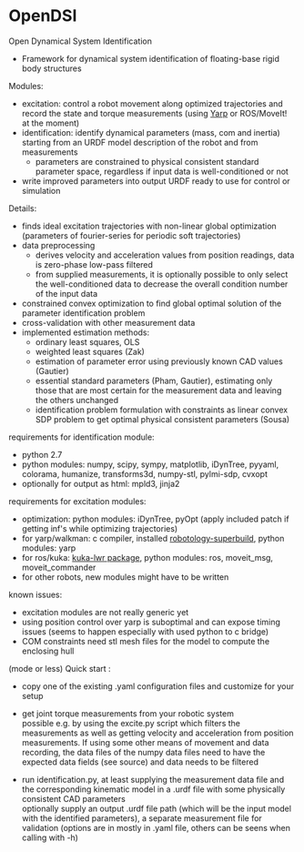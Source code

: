 # OpenDSI

Open Dynamical System Identification
- Framework for dynamical system identification of floating-base rigid body structures

Modules:

* excitation: control a robot movement along optimized trajectories and record the state and torque measurements (using [Yarp](https://github.com/robotology/yarp) or ROS/MoveIt! at the moment)
* identification: identify dynamical parameters (mass, com and inertia) starting from an URDF model description of the robot and from measurements
	* parameters are constrained to physical consistent standard parameter space, regardless if input data is well-conditioned or not
* write improved parameters into output URDF ready to use for control or simulation


Details:

* finds ideal excitation trajectories with non-linear global optimization (parameters of fourier-series for periodic soft trajectories) 
* data preprocessing
	* derives velocity and acceleration values from position readings, data is zero-phase low-pass filtered
	* from supplied measurements, it is optionally possible to only select the well-conditioned data to decrease the overall condition number of the input data
* constrained convex optimization to find global optimal solution of the parameter identification problem
* cross-validation with other measurement data
* implemented estimation methods:
  * ordinary least squares, OLS
  * weighted least squares (Zak)
  * estimation of parameter error using previously known CAD values (Gautier)
  * essential standard parameters (Pham, Gautier), estimating only those that are most certain for the measurement data and leaving the others unchanged
  * identification problem formulation with constraints as linear convex SDP problem to get optimal physical consistent parameters (Sousa)

requirements for identification module:

* python 2.7
* python modules: numpy, scipy, sympy, matplotlib, iDynTree, pyyaml, colorama, humanize, transforms3d, numpy-stl, pylmi-sdp, cvxopt
* optionally for output as html: mpld3, jinja2

requirements for excitation modules:

* optimization: python modules: iDynTree, pyOpt (apply included patch if getting inf's while optimizing trajectories)
* for yarp/walkman: c compiler, installed [robotology-superbuild](https://github.com/robotology-playground/robotology-superbuild), python modules: yarp
* for ros/kuka: [kuka-lwr package](https://github.com/CentroEPiaggio/kuka-lwr), python modules: ros, moveit\_msg, moveit\_commander
* for other robots, new modules might have to be written

known issues:

* excitation modules are not really generic yet
* using position control over yarp is suboptimal and can expose timing issues (seems to happen especially with used python to c bridge)
* COM constraints need stl mesh files for the model to compute the enclosing hull

(mode or less) Quick start :

* copy one of the existing .yaml configuration files and customize for your setup

* get joint torque measurements from your robotic system   
   possible e.g. by using the excite.py script which filters the measurements as well as getting velocity and acceleration from position measurements.
   If using some other means of movement and data recording, the data files of the numpy data files need to have the expected data fields (see source) and data needs to be filtered

* run identification.py, at least supplying the measurement data file and the corresponding kinematic model in a .urdf file with some physically consistent CAD parameters    
   optionally supply an output .urdf file path (which will be the input model with the identified
   parameters), a separate measurement file for validation
   (options are in mostly in .yaml file, others can be seens when calling with -h)

